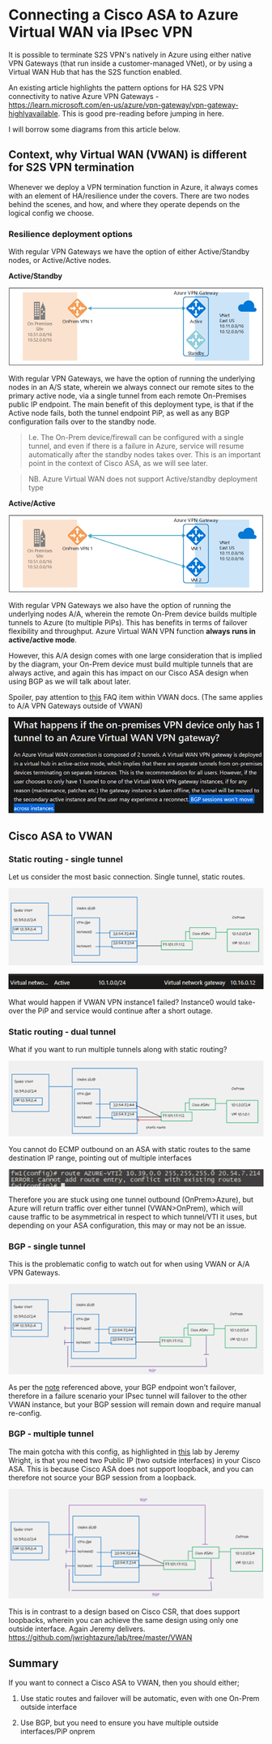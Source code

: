 # Connecting a Cisco ASA to Azure Virtual WAN via IPsec VPN

It is possible to terminate S2S VPN's natively in Azure using either native VPN Gateways (that run inside a customer-managed VNet), or by using a Virtual WAN Hub that has the S2S function enabled.

An existing article highlights the pattern options for HA S2S VPN connectivity to native Azure VPN Gateways - https://learn.microsoft.com/en-us/azure/vpn-gateway/vpn-gateway-highlyavailable. This is good pre-reading before jumping in here.

I will borrow some diagrams from this article below.

## Context, why Virtual WAN (VWAN) is different for S2S VPN termination

Whenever we deploy a VPN termination function in Azure, it always comes with an element of HA/resilience under the covers. There are two nodes behind the scenes, and how, and where they operate depends on the logical config we choose.

### Resilience deployment options

With regular VPN Gateways we have the option of either Active/Standby nodes, or Active/Active nodes.

**Active/Standby**

![](images/2022-09-26-08-21-31.png)

With regular VPN Gateways, we have the option of running the underlying nodes in an A/S state, wherein we always connect our remote sites to the primary active node, via a single tunnel from each remote On-Premises public IP endpoint. The main benefit of this deployment type, is that if the Active node fails, both the tunnel endpoint PiP, as well as any BGP configuration fails over to the standby node.

> I.e. The On-Prem device/firewall can be configured with a single tunnel, and even if there is a failure in Azure, service will resume automatically after the standby nodes takes over. This is an important point in the context of Cisco ASA, as we will see later.

> NB. Azure Virtual WAN does not support Active/standby deployment type

**Active/Active**

![](images/2022-09-26-08-27-35.png)

With regular VPN Gateways we also have the option of running the underlying nodes A/A, wherein the remote On-Prem device builds multiple tunnels to Azure (to multiple PiPs). This has benefits in terms of failover flexibility and throughput. Azure Virtual WAN VPN function **always runs in active/active mode**.

However, this A/A design comes with one large consideration that is implied by the diagram, your On-Prem device must build multiple tunnels that are always active, and again this has impact on our Cisco ASA design when using BGP as we will talk about later.

Spoiler, pay attention to [this](https://learn.microsoft.com/en-us/azure/virtual-wan/virtual-wan-faq#what-happens-if-the-on-premises-vpn-device-only-has-1-tunnel-to-an-azure-virtual-wan-vpn-gateway) FAQ item within VWAN docs. (The same applies to A/A VPN Gateways outside of VWAN)

![](images/2022-09-26-08-33-20.png)


## Cisco ASA to VWAN

### Static routing - single tunnel

Let us consider the most basic connection. Single tunnel, static routes.

![](images/2022-09-26-08-38-07.png)

![](images/2022-09-26-08-38-14.png)

What would happen if VWAN VPN instance1 failed? Instance0 would take-over the PiP and service would continue after a short outage.

### Static routing - dual tunnel

What if you want to run multiple tunnels along with static routing?

![](images/2022-09-26-08-41-27.png)

You cannot do ECMP outbound on an ASA with static routes to the same destination IP range, pointing out of multiple interfaces

![](images/2022-09-26-08-42-56.png)

Therefore you are stuck using one tunnel outbound (OnPrem>Azure), but Azure will return traffic over either tunnel (VWAN>OnPrem), which will cause traffic to be asymmetrical in respect to which tunnel/VTI it uses, but depending on your ASA configuration, this may or may not be an issue.

### BGP - single tunnel

This is the problematic config to watch out for when using VWAN or A/A VPN Gateways.

![](images/2022-09-26-08-46-35.png)

As per the [note](https://learn.microsoft.com/en-us/azure/virtual-wan/virtual-wan-faq#what-happens-if-the-on-premises-vpn-device-only-has-1-tunnel-to-an-azure-virtual-wan-vpn-gateway) referenced above, your BGP endpoint won't failover, therefore in a failure scenario your IPsec tunnel will failover to the other VWAN instance, but your BGP session will remain down and require manual re-config.

### BGP - multiple tunnel

The main gotcha with this config, as highlighted in [this](https://github.com/jwrightazure/lab/tree/master/asa-vpn-to-active-active-azurevpngw-ikev2-bgp) lab by Jeremy Wright, is that you need two Public IP (two outside interfaces) in your Cisco ASA. This is because Cisco ASA does not support loopback, and you can therefore not source your BGP session from a loopback.

![](images/2022-09-26-08-52-40.png)

This is in contrast to a design based on Cisco CSR, that does support loopbacks, wherein you can achieve the same design using only one outside interface. Again Jeremy delivers. https://github.com/jwrightazure/lab/tree/master/VWAN

## Summary

If you want to connect a Cisco ASA to VWAN, then you should either;

1) Use static routes and failover will be automatic, even with one On-Prem outside interface

2) Use BGP, but you need to ensure you have multiple outside interfaces/PiP onprem